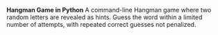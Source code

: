 **Hangman Game in Python**
A command-line Hangman game where two random letters are revealed as hints. Guess the word within a limited number of attempts, with repeated correct guesses not penalized.
